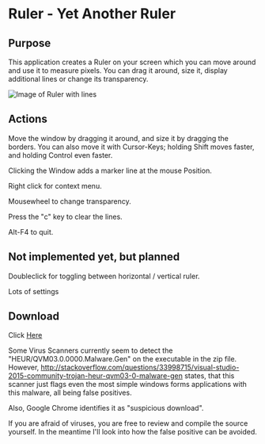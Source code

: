 # Ruler - Yet Another Ruler

## Purpose

This application creates a Ruler on your screen which you can move around and use it to measure pixels. You can drag it around, size it, display additional lines or change its transparency.

![Image of Ruler with lines](https://praschl.github.io/Ruler/withLines.png)

## Actions

Move the window by dragging it around, and size it by dragging the borders.
You can also move it with Cursor-Keys; holding Shift moves faster, and holding Control even faster.

Clicking the Window adds a marker line at the mouse Position.

Right click for context menu.

Mousewheel to change transparency.

Press the "c" key to clear the lines.

Alt-F4 to quit.

## Not implemented yet, but planned

Doubleclick for toggling between horizontal / vertical ruler.

Lots of settings

## Download
Click [Here](https://praschl.github.com/Ruler/Ruler.zip)

Some Virus Scanners currently seem to detect the "HEUR/QVM03.0.0000.Malware.Gen" on the executable in the zip file. However, http://stackoverflow.com/questions/33998715/visual-studio-2015-community-trojan-heur-qvm03-0-malware-gen states, that this scanner just flags even the most simple windows forms applications with this malware, all being false positives.

Also, Google Chrome identifies it as "suspicious download".

If you are afraid of viruses, you are free to review and compile the source yourself. In the meantime I'll look into how the false positive can be avoided.
